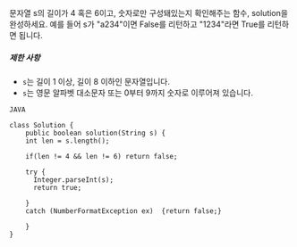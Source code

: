 

문자열 s의 길이가 4 혹은 6이고, 숫자로만 구성돼있는지 확인해주는 함수, solution을 완성하세요. 예를 들어 s가 "a234"이면 False를 리턴하고 "1234"라면 True를 리턴하면 됩니다.

##### 제한 사항

-   `s`는 길이 1 이상, 길이 8 이하인 문자열입니다.
-   `s`는 영문 알파벳 대소문자 또는 0부터 9까지 숫자로 이루어져 있습니다.


```
JAVA

class Solution {
    public boolean solution(String s) {
    int len = s.length();
        
    if(len != 4 && len != 6) return false;
        
    try {
      Integer.parseInt(s);
      return true;
        
    } 
    catch (NumberFormatException ex)  {return false;}
    
    }
}

```
